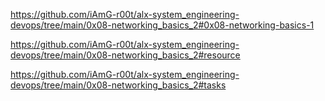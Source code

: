 https://github.com/iAmG-r00t/alx-system_engineering-devops/tree/main/0x08-networking_basics_2#0x08-networking-basics-1

https://github.com/iAmG-r00t/alx-system_engineering-devops/tree/main/0x08-networking_basics_2#resource

https://github.com/iAmG-r00t/alx-system_engineering-devops/tree/main/0x08-networking_basics_2#tasks
